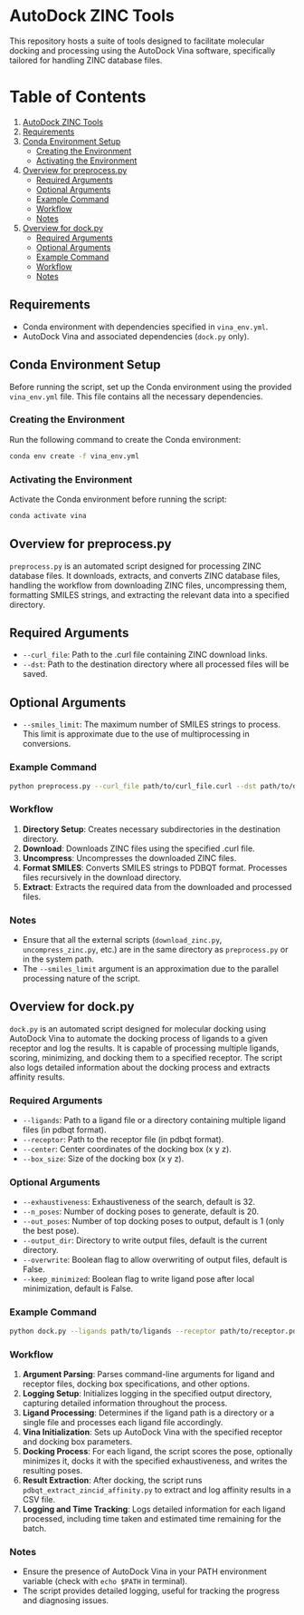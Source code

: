 # AutoDock ZINC Tools

This repository hosts a suite of tools designed to facilitate molecular docking and processing using the AutoDock Vina software, specifically tailored for handling ZINC database files.

# Table of Contents
1. [AutoDock ZINC Tools](#autodock-zinc-tools)
2. [Requirements](#requirements)
3. [Conda Environment Setup](#conda-environment-setup)
    - [Creating the Environment](#creating-the-environment)
    - [Activating the Environment](#activating-the-environment)
4. [Overview for preprocess.py](#overview-for-preprocesspy)
    - [Required Arguments](#required-arguments)
    - [Optional Arguments](#optional-arguments)
    - [Example Command](#example-command)
    - [Workflow](#workflow)
    - [Notes](#notes)
5. [Overview for dock.py](#overview-for-dockpy)
    - [Required Arguments](#required-arguments-1)
    - [Optional Arguments](#optional-arguments-1)
    - [Example Command](#example-command-1)
    - [Workflow](#workflow-1)
    - [Notes](#notes-1)

## Requirements

- Conda environment with dependencies specified in `vina_env.yml`.
- AutoDock Vina and associated dependencies (`dock.py` only).

## Conda Environment Setup

Before running the script, set up the Conda environment using the provided `vina_env.yml` file. This file contains all the necessary dependencies.

### Creating the Environment

Run the following command to create the Conda environment:

```bash
conda env create -f vina_env.yml
```

### Activating the Environment

Activate the Conda environment before running the script:

```bash
conda activate vina
```

## Overview for preprocess.py

`preprocess.py` is an automated script designed for processing ZINC database files. It downloads, extracts, and converts ZINC database files, handling the workflow from downloading ZINC files, uncompressing them, formatting SMILES strings, and extracting the relevant data into a specified directory.

## Required Arguments

- `--curl_file`: Path to the .curl file containing ZINC download links.
- `--dst`: Path to the destination directory where all processed files will be saved.

## Optional Arguments
- `--smiles_limit`: The maximum number of SMILES strings to process. This limit is approximate due to the use of multiprocessing in conversions.

### Example Command

```bash
python preprocess.py --curl_file path/to/curl_file.curl --dst path/to/destination --smiles_limit 1000
```

### Workflow

1. **Directory Setup**: Creates necessary subdirectories in the destination directory.
2. **Download**: Downloads ZINC files using the specified .curl file.
3. **Uncompress**: Uncompresses the downloaded ZINC files.
4. **Format SMILES**: Converts SMILES strings to PDBQT format. Processes files recursively in the download directory.
5. **Extract**: Extracts the required data from the downloaded and processed files.

### Notes

- Ensure that all the external scripts (`download_zinc.py`, `uncompress_zinc.py`, etc.) are in the same directory as `preprocess.py` or in the system path.
- The `--smiles_limit` argument is an approximation due to the parallel processing nature of the script.

## Overview for dock.py

`dock.py` is an automated script designed for molecular docking using AutoDock Vina to automate the docking process of ligands to a given receptor and log the results. It is capable of processing multiple ligands, scoring, minimizing, and docking them to a specified receptor. The script also logs detailed information about the docking process and extracts affinity results.

### Required Arguments

- `--ligands`: Path to a ligand file or a directory containing multiple ligand files (in pdbqt format).
- `--receptor`: Path to the receptor file (in pdbqt format).
- `--center`: Center coordinates of the docking box (x y z).
- `--box_size`: Size of the docking box (x y z).

### Optional Arguments
- `--exhaustiveness`: Exhaustiveness of the search, default is 32.
- `--n_poses`: Number of docking poses to generate, default is 20.
- `--out_poses`: Number of top docking poses to output, default is 1 (only the best pose).
- `--output_dir`: Directory to write output files, default is the current directory.
- `--overwrite`: Boolean flag to allow overwriting of output files, default is False.
- `--keep_minimized`: Boolean flag to write ligand pose after local minimization, default is False.

### Example Command

```bash
python dock.py --ligands path/to/ligands --receptor path/to/receptor.pdbqt --center 0 0 0 --box_size 20 20 20
```

### Workflow

1. **Argument Parsing**: Parses command-line arguments for ligand and receptor files, docking box specifications, and other options.
2. **Logging Setup**: Initializes logging in the specified output directory, capturing detailed information throughout the process.
3. **Ligand Processing**: Determines if the ligand path is a directory or a single file and processes each ligand file accordingly.
4. **Vina Initialization**: Sets up AutoDock Vina with the specified receptor and docking box parameters.
5. **Docking Process**: For each ligand, the script scores the pose, optionally minimizes it, docks it with the specified exhaustiveness, and writes the resulting poses.
6. **Result Extraction**: After docking, the script runs `pdbqt_extract_zincid_affinity.py` to extract and log affinity results in a CSV file.
7. **Logging and Time Tracking**: Logs detailed information for each ligand processed, including time taken and estimated time remaining for the batch.

### Notes

- Ensure the presence of AutoDock Vina in your PATH environment variable (check with `echo $PATH` in terminal).
- The script provides detailed logging, useful for tracking the progress and diagnosing issues.
